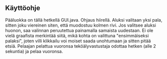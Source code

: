 ## Käyttöohje

Pääluokka on tällä hetkellä GUI.java.
Ohjaus hiirellä. Aluksi valitaan yksi pala, sitten joku viereinen siten, että muodostuu kolmen rivi. Jos valitsee aluksi huonon, saa valinnan peruutettua painamalla samaista uudestaan. Ei ole vielä graafista merkintää siitä, mikä kohta on valittuna "ensimmäiseksi palaksi", joten villi klikkailu voi moiset saada unohtumaan ja sitten pitää etsiä. Pelaajan pelattua vuoronsa teköälyvastustaja odottaa hetken (alle 2 sekuntia) ja pelaa vuoronsa. 